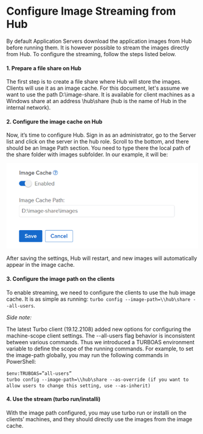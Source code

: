 # Configure Image Streaming from Hub

By default Application Servers download the application images from Hub before running them. It is however possible to stream the images directly from Hub. To configure the streaming, follow the steps listed below.

#### 1. Prepare a file share on Hub

The first step is to create a file share where Hub will store the images. Clients will use it as an image cache. For this document, let's assume we want to use the path D:\image-share. It is available for client machines as a Windows share at an address \\hub\share (hub is the name of Hub in the internal network).

#### 2. Configure the image cache on Hub

Now, it’s time to configure Hub. Sign in as an administrator, go to the Server list and click on the server in the hub role. Scroll to the bottom, and there should be an Image Path section. You need to type there the local path of the share folder with images subfolder. In our example, it will be:

![Server enable image cache](/images/hub-enable-image-cache.png)

After saving the settings, Hub will restart, and new images will automatically appear in the image cache.

#### 3. Configure the image path on the clients

To enable streaming, we need to configure the clients to use the hub image cache. It is as simple as running: `turbo config --image-path=\\hub\share --all-users`.

_Side note:_

The latest Turbo client (19.12.2108) added new options for configuring the machine-scope client settings. The --all-users flag behavior is inconsistent between various commands. Thus we introduced a TURBOAS environment variable to define the scope of the running commands. For example, to set the image-path globally, you may run the following commands in PowerShell:

```
$env:TRUBOAS=”all-users”
turbo config --image-path=\\hub\share --as-override (if you want to allow users to change this setting, use --as-inherit)
```

#### 4. Use the stream (turbo run/installi)

With the image path configured, you may use turbo run or installi on the clients’ machines, and they should directly use the images from the image cache.
